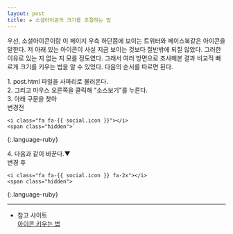 ```yaml
---
layout: post
title: ✚ 소셜아이콘의 크기를 조절하는 법
---  
```

우선, 소셜아이콘이랑 이 페이지 우측 하단쯤에 보이는 트위터와 페이스북같은 아이콘을 말한다. 저 아래 있는 아이콘이 사실 지금 보이는 것보다 절반밖에 되질 않았다. 그러한 이유로 있는 지 없는 지 모를 정도였다. 그래서 여러 방면으로 조사해본 결과 비교적 빠르게 크기를 키우는 법을 알 수 있었다. 다음의 순서를 따르면 된다.

1\. post.html 파일을 사파리로 불러온다.  
2\. 그리고 마우스 오른쪽을 클릭해 "소스보기"를 누른다.  
3\. 아래 구문을 찾아  
변경전  

~~~
<i class="fa fa-{{ social.icon }}"></i>  
<span class="hidden">`
~~~
{:.language-ruby}

4\. 다음과 같이 바꾼다.▼  
변경 후  

~~~
<i class="fa fa-{{ social.icon }} fa-2x"></i>  
<span class="hidden">  
~~~
{:.language-ruby}

                
---  
* 참고 사이트   
[아이콘 키우는 법](http://fortawesome.github.io/Font-Awesome/examples/)